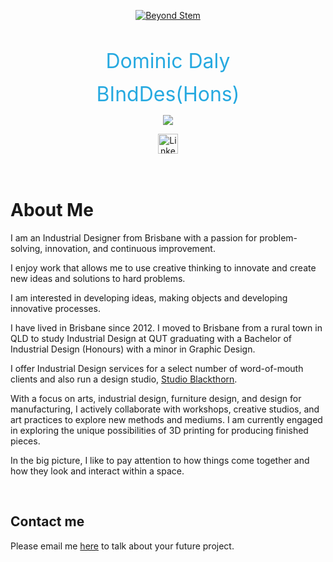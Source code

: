 <p align="center">
  <a href="https://www.linkedin.com/in/dominic-daly-6256a5157">
    <img src="https://avatars.githubusercontent.com/u/108104975?s=400&u=357d70b6065bbd71d9e13eb3b7eb12cec59c85a3&v=4" alt="Beyond Stem" /></a>
</p>



 <br/>

<p align="center"><span style="color: #26A9E0; font-size: 32px;">Dominic Daly</span></p>
<p align="center"><span style="color: #26A9E0; font-size: 32px;">BIndDes(Hons)</span></p>
<p align="center">
  <!-- Typing SVG by DenverCoder1 - https://github.com/DenverCoder1/readme-typing-svg -->
  <a href="https://github.com/DenverCoder1/readme-typing-svg">
    <img src="https://readme-typing-svg.demolab.com/?lines=Industrial%20Designer%20;Interested%20in%20Problem%20Solving%20;Creative%20Thinking%20;Research%20and%20Development%20;7%2B%20years%20of%20Rapid%20Prototyping%20experience%20;Always%20learning%20new%20things&font=Fira%20Code&center=true&width=600&height=55&color=#26A9E0&vCenter=true&pause=900&size=25" /></a>
</p>
<!-- Social icons section -->
<p align="center">
  <a href="https://www.linkedin.com/in/dominic-daly-6256a5157"><img width="32px" alt="LinkedIn" title="LinkedIn" src="https://i.imgur.com/78apom3.png"/></a>
<br/>
<br/>
<br/>

# About Me

I am an Industrial Designer from Brisbane with a passion for problem-solving, innovation, and continuous improvement. 

I enjoy work that allows me to use creative thinking to innovate and create new ideas and solutions to hard problems. 

I am interested in developing ideas, making objects and developing innovative processes. 

I have lived in Brisbane since 2012. I moved to Brisbane from a rural town in QLD to study Industrial Design at QUT graduating with a Bachelor of Industrial Design (Honours) with a minor in Graphic Design.

I offer Industrial Design services for a select number of word-of-mouth clients and also run a design studio, [Studio Blackthorn](http://www.studioblackthorn.com.au). 

With a focus on arts, industrial design, furniture design, and design for manufacturing, I actively collaborate with workshops, creative studios, and art practices to explore new methods and mediums. I am currently engaged in exploring the unique possibilities of 3D printing for producing finished pieces. 

In the big picture, I like to pay attention to how things come together and how they look and interact within a space.

 <br/>

## Contact me

Please email me [here](mailto:dominic@beyondstem.com.au) to talk about your future project.
